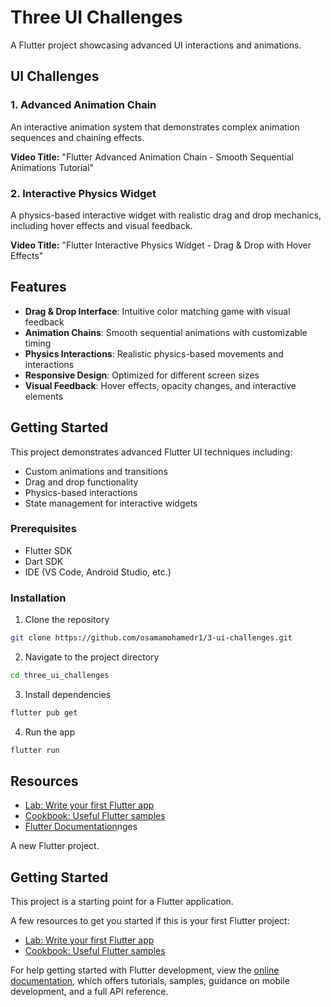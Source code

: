 # Three UI Challenges

A Flutter project showcasing advanced UI interactions and animations.

## UI Challenges

### 1. Advanced Animation Chain
An interactive animation system that demonstrates complex animation sequences and chaining effects.

**Video Title:** "Flutter Advanced Animation Chain - Smooth Sequential Animations Tutorial"

### 2. Interactive Physics Widget  
A physics-based interactive widget with realistic drag and drop mechanics, including hover effects and visual feedback.

**Video Title:** "Flutter Interactive Physics Widget - Drag & Drop with Hover Effects"

## Features

- **Drag & Drop Interface**: Intuitive color matching game with visual feedback
- **Animation Chains**: Smooth sequential animations with customizable timing
- **Physics Interactions**: Realistic physics-based movements and interactions
- **Responsive Design**: Optimized for different screen sizes
- **Visual Feedback**: Hover effects, opacity changes, and interactive elements

## Getting Started

This project demonstrates advanced Flutter UI techniques including:
- Custom animations and transitions
- Drag and drop functionality
- Physics-based interactions
- State management for interactive widgets

### Prerequisites

- Flutter SDK
- Dart SDK
- IDE (VS Code, Android Studio, etc.)

### Installation

1. Clone the repository
```bash
git clone https://github.com/osamamohamedr1/3-ui-challenges.git
```

2. Navigate to the project directory
```bash
cd three_ui_challenges
```

3. Install dependencies
```bash
flutter pub get
```

4. Run the app
```bash
flutter run
```

## Resources

- [Lab: Write your first Flutter app](https://docs.flutter.dev/get-started/codelab)
- [Cookbook: Useful Flutter samples](https://docs.flutter.dev/cookbook)
- [Flutter Documentation](https://docs.flutter.dev/)nges

A new Flutter project.

## Getting Started

This project is a starting point for a Flutter application.

A few resources to get you started if this is your first Flutter project:

- [Lab: Write your first Flutter app](https://docs.flutter.dev/get-started/codelab)
- [Cookbook: Useful Flutter samples](https://docs.flutter.dev/cookbook)

For help getting started with Flutter development, view the
[online documentation](https://docs.flutter.dev/), which offers tutorials,
samples, guidance on mobile development, and a full API reference.
